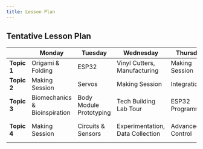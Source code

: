 ```yaml
---
title: Lesson Plan
---
```



## Tentative Lesson Plan


 |             | Monday                             | Tuesday                 | Wednesday                             | Thursday          | Friday                               |
 | ----------- | ---------------------------------- | ----------------------- | ------------------------------------- | ----------------- | ------------------------------------ |
 | **Topic 1** | Origami & Folding                  | ESP32                   | Vinyl Cutters,<br> Manufacturing      | Making Session    | Final Build                          |
 | **Topic 2** | Making Session                     | Servos                  | Making Session                        | Integration       | Final Integration                    |
 | **Topic 3** | Biomechanics & <br> Bioinspiration | Body Module Prototyping | Tech Building Lab Tour                | ESP32 Programming | Internal Presentations               |
 | **Topic 4** | Making Session                     | Circuits & Sensors      | Experimentation, <br> Data Collection | Advanced Control  | **Parent Showcase <br> (3:00-4:00)** |

 <!--| **Other Tasks** | * Establish Teams<br>* Build & label kit boxes |-->
<!--
* Create github account and website
-->
